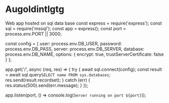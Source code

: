# Augoldintlgtg
Web app hosted on sql data base 
const express = require('express');
const sql = require('mssql');
const app = express();
const port = process.env.PORT || 3000;

const config = {
  user: process.env.DB_USER,
  password: process.env.DB_PASS,
  server: process.env.DB_SERVER,
  database: process.env.DB_NAME,
  options: { encrypt: true, trustServerCertificate: false }
};

app.get('/', async (req, res) => {
  try {
    await sql.connect(config);
    const result = await sql.query`SELECT name FROM sys.databases`;
    res.send(result.recordset);
  } catch (err) {
    res.status(500).send(err.message);
  }
});

app.listen(port, () => console.log(`Server running on port ${port}`));